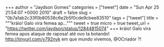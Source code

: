 
+++
author = "Jaydson Gomes"
categories = ["tweet"]
date = "Sun Apr 25 21:54:07 +0000 2010"
draft = false
slug = "0b7a1ab2c33f0b80538c6e2b5f0cde9cbee83510"
tags = ["tweet"]
title = """kráio! Galo vira femea ap..."""
tweet = true
micro = true
tweet_url = "https://twitter.com/jaydson/status/12844815074"
+++
kráio! Galo vira femea apos ataque de raposa! até ovo ta botando! http://tinyurl.com/y792nyk em que mundo vivemos, @OCriador ?!
